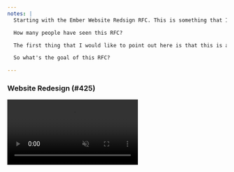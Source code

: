 ```yaml
---
notes: |
  Starting with the Ember Website Redsign RFC. This is something that I've been somewhat involved in and it's quite near to my heart.

  How many people have seen this RFC?

  The first thing that I would like to point out here is that this is a great example of the point of the RFC process and how it's not just limited to technical changes in EmberJS. This is something that will quite literally change the face of Ember and it is something that is super important a) to get right and b) for everyone in the community to be able to contribute to the process.

  So what's the goal of this RFC?

---
```

### Website Redesign (#425)

<video autoplay loop muted playsinline src="/images/website-scroll.webm"></video>
